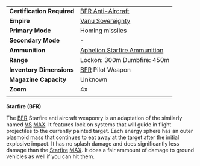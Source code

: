 |                            |                                                                               |
| -------------------------- | ----------------------------------------------------------------------------- |
| **Certification Required** | [BFR Anti-Aircraft](../certifications/BFR_Anti-Aircraft.md)                   |
| **Empire**                 | [Vanu Sovereignty](../factions/Vanu_Sovereignty.md)                                |
| **Primary Mode**           | Homing missiles                                                               |
| **Secondary Mode**         | \-                                                                            |
| **Ammunition**             | [Aphelion Starfire Ammunition](../ammunition/Aphelion_Starfire_Ammunition.md) |
| **Range**                  | Lockon: 300m Dumbfire: 450m                                                   |
| **Inventory Dimensions**   | [BFR](../vehicles/BattleFrame_Robotics.md) Pilot Weapon                       |
| **Magazine Capacity**      | Unknown                                                                       |
| **Zoom**                   | 4x                                                                            |
|                            |                                                                               |

**Starfire (BFR)**

The [BFR](../vehicles/BattleFrame_Robotics.md) Starfire anti aircraft weaponry
is an adaptation of the similarly named [VS](../factions/Vanu_Sovereignty.md)
[MAX](../armor/Mechanized_Assault_Exo-Suit.md). It features lock on systems that
will guide in flight projectiles to the currently painted target. Each energy
sphere has an outer plasmoid mass that continues to eat away at the target after
the initial explosive impact. It has no splash damage and does significantly
less damage than the [Starfire](../armor/Starfire.md)
[MAX](../armor/Mechanized_Assault_Exo-Suit.md). It does a fair ammount of damage
to ground vehicles as well if you can hit them.
